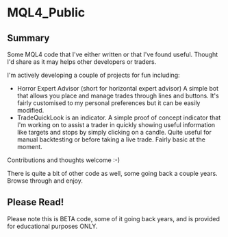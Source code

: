 # MQL4_Public

## Summary
Some MQL4 code that I've either written or that I've found useful. Thought I'd share as it may helps other developers or traders. 

I'm actively developing a couple of projects for fun including:

   * Horror Expert Advisor (short for horizontal expert advisor)
A simple bot that allows you place and manage trades through lines and buttons.
It's fairly customised to my personal preferences but it can be easily modified.
   * TradeQuickLook is an indicator. 
A simple proof of concept indicator that I'm working on to assist a trader in quickly showing useful information like targets and stops by simply clicking on a candle. Quite useful for manual backtesting or before taking a live trade. Fairly basic at the moment.

Contributions and thoughts welcome :-)

There is quite a bit of other code as well, some going back a couple years. Browse through and enjoy.

## Please Read!

Please note this is BETA code, some of it going back years, and is provided for educational purposes ONLY. 

